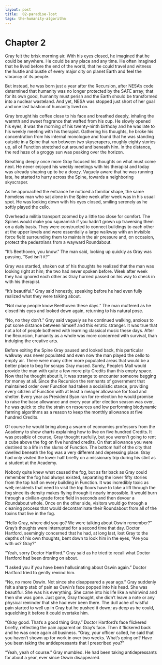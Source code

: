 ```yaml
---
layout: post
title:  02-paradise-lost
tags: the-humanity-algorithm
---
```


# Chapter 2

Gray felt the brisk morning air. With his eyes closed, he imagined that he could be anywhere. He could be any place and any time. He often imagined that he lived before the end of the world, that he could travel and witness the hustle and bustle of every major city on planet Earth and feel the vibrancy of its people. 

But instead, he was born just a year after the Recursion, after NESA’s code determined that humanity was no longer protected by the SAFE array; that for its own good, humanity must perish and the Earth should be transformed into a nuclear wasteland. And yet, NESA was stopped just short of her goal and one last bastion of humanity lived on. 

Gray brought his coffee close to his face and breathed deeply, inhaling the warmth and sweet fragrance that wafted from his cup. He slowly opened his eyes, it was the morning of his twenty-ninth birthday and he was late to his weekly meeting with his therapist. Gathering his thoughts, he broke his concentration from his internal monologue and found that he was standing outside in a Spine that ran between two skyscrapers, roughly eighty stories up, all of Function stretched out around and beneath him. In the distance, the red haze of a groggy sun was peaking over the horizon.

Breathing deeply once more Gray focused his thoughts on what must come next. He never enjoyed his weekly meetings with his therapist and today was already shaping up to be a doozy. Vaguely aware that he was running late, he started to hurry across the Spine, towards a neighboring skyscraper.

As he approached the entrance he noticed a familiar shape, the same homeless man who sat alone in the Spine week after week was in his usual spot. He was looking down with his eyes closed, smiling serenely as he softly played the cello.

Overhead a militia transport zoomed by a little too close for comfort. The Spines would make you squeamish if you hadn’t grown up traversing them on a daily basis. They were constructed to connect buildings to each other at the upper levels and were essentially a large walkway with an invisible force field surrounding them to maintain the air pressure and, on occasion, protect the pedestrians from a wayward Roundabout.

“It’s Beethoven, you know.” The man said, looking up quickly as Gray was passing, “Sad isn’t it?” 

Gray was startled, shaken out of his thoughts he realized that the man was looking right at him; the two had never spoken before. Week after week they had ignored each other as Gray hurried passed on his way to check in with his therapist.

“It’s beautiful.” Gray said honestly, speaking before he had even fully realized what they were talking about.

“Not many people know Beethoven these days.” The man muttered as he closed his eyes and looked down again, returning to his natural pose.

“No, no they don’t.” Gray said vaguely as he continued walking, anxious to put some distance between himself and this erratic stranger. It was true that not a lot of people bothered with learning classical music these days. After the Recursion, humanity as a whole was more concerned with survival, than indulging the creative arts.

Before exiting the Spine Gray paused and looked back, this particular walkway was never populated and even now the man played the cello to empty air. There were many other more populated areas that would be a better place to beg for scraps Gray mused. Surely, People’s Mall would provide the man with quite a few more pity Credits than this empty space. Now that he thought about it, it was strange to encounter someone begging for money at all. Since the Recursion the remnants of government that maintained order over Function had taken a socialistic stance, providing every citizen of Function with at least a meager allowance for food and shelter. Every year as President Byan ran for re-election he would promise to raise the base allowance and every year after election season was over, he was quick to cite the strain on resources and low performing biodynamic farming algorithms as a reason to keep the monthly allowance at five hundred Credits.

Of course he would bring along a swarm of economics professors from the Academy to show charts explaining how to live on five hundred Credits. It was possible of course, Gray thought ruefully, but you weren’t going to rent a cube above the fog on five hundred credits. On that allowance you were destined to a life in the slums of Function. The bottom half of the city that dwelled beneath the fog was a very different and depressing place. Gray had only visited the lower half briefly on a missionary trip during his stint as a student at the Academy.

Nobody quite knew what caused the fog, but as far back as Gray could remember the fog had always existed, separating the lower fifty stories from the top half on every building in Function. It was incredibly toxic as well; residents that need to visit the top floors have to take a lift through the fog since its density makes flying through it nearly impossible. It would burn through a civilian-grade force field in seconds and then devour a Roundabout whole. Once on the other side, visitors would go through a cleaning process that would decontaminate their Roundabout from all of the toxins that live in the fog.

“Hello Gray, where did you go? We were talking about Oswin remember?” Gray’s thoughts were interrupted for a second time that day. Doctor Hartford, seemingly concerned that he had, at long last, lost Gray to the depths of his own thoughts, bent down to look him in the eyes, “Are you with us? Gray?”

“Yeah, sorry Doctor Hartford.” Gray said as he tried to recall what Doctor Hartford had been droning on about.

“I asked you if you have been hallucinating about Oswin again.” Doctor Hartford tried to gently remind him.

“No, no more Oswin. Not since she disappeared a year ago.” Gray suddenly felt a sharp stab of pain as Oswin’s face popped into his head. She was beautiful. She was his everything. She came into his life like a whirlwind and then she was gone. Just gone, Gray thought, she didn’t leave a note or any physical reminder that she had ever been there. The dull ache of wistful pain started to well up in Gray but he pushed it down; as deep as he could, squelching it before it could overtake him.

“Okay good. That’s a good thing Gray.” Doctor Hartford’s face flickered briefly, reflecting the pain apparent on Gray’s face. Then it flickered back and he was once again all business.  “Gray, your officer called, he said that you haven’t shown up for work in over two weeks. What’s going on? Have you been taking the antidepressants that I prescribed you?”

“Yeah, yeah of course.” Gray mumbled. He had been taking antidepressants for about a year, ever since Oswin disappeared.

